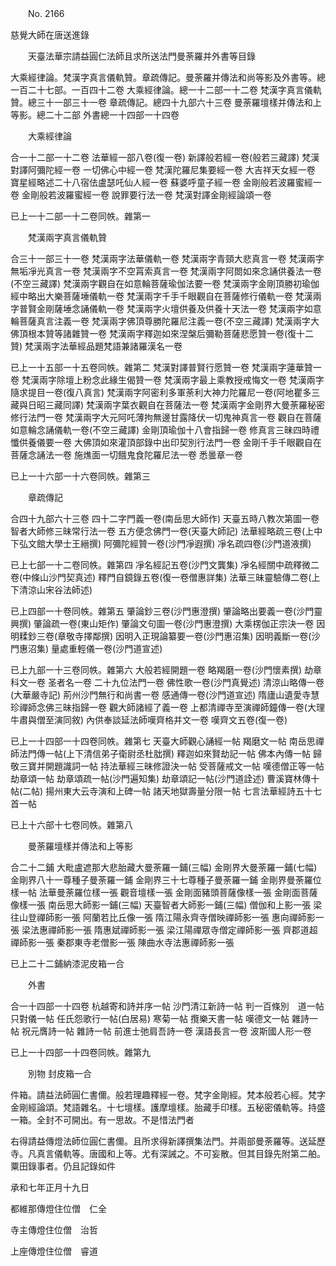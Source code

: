 ﻿　　No. 2166

慈覺大師在唐送進錄

　　天臺法華宗請益圓仁法師且求所送法門曼荼羅并外書等目錄

大乘經律論。梵漢字真言儀軌贊。章疏傳記。曼荼羅并傳法和尚等影及外書等。總一百二十七部。一百四十二卷    大乘經律論。總一十二部一十二卷  梵漢字真言儀軌贊。總三十一部三十一卷  章疏傳記。總四十九部六十三卷  曼荼羅壇樣并傳法和上等影。總二十二部  外書總一十四部一十四卷

　　大乘經律論

合一十二部一十二卷    法華經一部八卷(復一卷)  新譯般若經一卷(般若三藏譯)  梵漢對譯阿彌陀經一卷  一切佛心中經一卷  梵漢陀羅尼集要經一卷  大吉祥天女經一卷  寶星經略述二十八宿佉盧瑟吒仙人經一卷  蘇婆呼童子經一卷  金剛般若波羅蜜經一卷  金剛般若波羅蜜經一卷  說罪要行法一卷  梵漢對譯金剛經論頌一卷

已上一十二部一十二卷同帙。雜第一

　　梵漢兩字真言儀軌贊

合三十一部三十一卷    梵漢兩字法華儀軌一卷  梵漢兩字青頸大悲真言一卷  梵漢兩字無垢凈光真言一卷  梵漢兩字不空罥索真言一卷  梵漢兩字阿閦如來念誦供養法一卷(不空三藏譯)  梵漢兩字觀自在如意輪菩薩瑜伽法要一卷  梵漢兩字金剛頂勝初瑜伽經中略出大樂菩薩埵儀軌一卷  梵漢兩字千手千眼觀自在菩薩修行儀軌一卷  梵漢兩字普賢金剛薩埵念誦儀軌一卷  梵漢兩字火壇供養及供養十天法一卷  梵漢兩字如意輪菩薩真言注義一卷  梵漢兩字佛頂尊勝陀羅尼注義一卷(不空三藏譯)  梵漢兩字大佛頂根本贊等諸雜贊一卷  梵漢兩字釋迦如來涅槃后彌勒菩薩悲愿贊一卷(復十二贊)  梵漢兩字法華經品題梵語兼諸羅漢名一卷

已上一十五部一十五卷同帙。雜第二  梵漢對譯普賢行愿贊一卷  梵漢兩字蓮華贊一卷  梵漢兩字除壇上粉念此緣生偈贊一卷  梵漢兩字最上乘教授戒悔文一卷  梵漢兩字隨求提目一卷(復八真言)  梵漢兩字阿密利多軍荼利大神力陀羅尼一卷(阿地瞿多三藏與日昭三藏同譯)  梵漢兩字葉衣觀自在菩薩法一卷  梵漢兩字金剛界大曼荼羅秘密修行法門一卷  梵漢兩字大元阿吒薄拘無邊甘露降伏一切鬼神真言一卷  觀自在菩薩如意輪念誦儀軌一卷(不空三藏譯)  金剛頂瑜伽十八會指歸一卷  修真言三昧四時禮懺供養儀要一卷  大佛頂如來灌頂部錄中出印契別行法門一卷  金剛千手千眼觀自在菩薩念誦法一卷  施燋面一切餓鬼食陀羅尼法一卷  悉曇章一卷

已上一十六部一十六卷同帙。雜第三

　　章疏傳記

合四十九部六十三卷    四十二字門義一卷(南岳思大師作)  天臺五時八教次第圖一卷  智者大師修三昧常行法一卷  五方便念佛門一卷(天臺大師記)  法華經略疏三卷(上中下弘文館大學士王縉撰)  阿彌陀經贊一卷(沙門凈遐撰)  凈名疏四卷(沙門道液撰)

已上七部一十二卷同帙。雜第四  凈名經記五卷(沙門文龔集)  凈名經關中疏釋微二卷(中條山沙門契真述)  釋門自鏡錄五卷(復一卷僧惠詳集)  法華三昧靈驗傳二卷(上下清涼山宋谷法師述)

已上四部一十卷同帙。雜第五  肇論鈔三卷(沙門惠澄撰)  肇論略出要義一卷(沙門靈興撰)  肇論疏一卷(東山矩作)  肇論文句圖一卷(沙門惠澄撰)  大乘楞伽正宗決一卷  因明糅鈔三卷(章敬寺擇鄰撰)  因明入正現論纂要一卷(沙門惠沼集)  因明義斷一卷(沙門惠沼集)  量處重輕儀一卷(沙門道宣述)

已上九部一十三卷同帙。雜第六  大般若經開題一卷  略羯磨一卷(沙門懷素撰)  劫章科文一卷  圣者名一卷  二十九位法門一卷  佛性歌一卷(沙門真覺述)  清涼山略傳一卷(大華嚴寺記)  荊州沙門無行和尚書一卷  感通傳一卷(沙門道宣述)  隋廬山遺愛寺慧珍禪師念佛三昧指歸一卷  觀大師諸經了義一卷  上都清禪寺至演禪師鐘傳一卷(大理牛肅與僧至演同敘)  內供奉談延法師嘆齊格并文一卷  嘆齊文五卷(復一卷)

已上一十四部一十四卷同帙。雜第七  天臺大師觀心誦經一帖  羯磨文一帖  南岳思禪師法門傳一帖(上下清信弟子衛尉丞杜朏撰)  釋迦如來賢劫記一帖  佛本內傳一帖  歸敬三寶并開題識詞一帖  持法華經三昧修證決一帖  受菩薩戒文一帖  嘆德僧正等一帖  劫章頌一帖  劫章頌疏一帖(沙門遍知集)  劫章頌記一帖(沙門道詮述)  曹溪寶林傳十帖(二帖)  揚州東大云寺演和上碑一帖  諸天地獄壽量分限一帖  七言法華經詩五十七首一帖

已上十六部十七卷同帙。雜第八

　　曼荼羅壇樣并傳法和上等影

合二十二鋪    大毗盧遮那大悲胎藏大曼荼羅一鋪(三幅)  金剛界大曼荼羅一鋪(七幅)  金剛界八十一尊種子曼荼羅一鋪  金剛界三十七尊種子曼荼羅一鋪  金剛界曼荼羅位樣一帖  法華曼荼羅位樣一張  觀音壇樣一張  金剛面豬頭菩薩像樣一張  金剛面菩薩像樣一張  南岳思大師影一鋪(三幅)  天臺智者大師影一鋪(三幅)  僧伽和上影一張  梁往山登禪師影一張  阿蘭若比丘像一張  隋江陽永齊寺僧映禪師影一張  惠向禪師影一張  梁法惠禪師影一張  隋惠斌禪師影一張  梁江陽禪眾寺僧定禪師影一張  齊郡道超禪師影一張  秦郡東寺老僧影一張  陳曲水寺法惠禪師影一張

已上二十二鋪納漆泥皮箱一合

　　外書

合一十四部一十四卷    杭越寄和詩并序一帖  沙門清江新詩一帖  判一百條別　道一帖  只對儀一帖  任氏怨歌行一帖(白居易)  寒菊一帖  攬樂天書一帖  嘆德文一帖  雜詩一帖  祝元膺詩一帖  雜詩一帖  前進士弛肩吾詩一卷  漢語長言一卷  波斯國人形一卷

已上一十四部一十四卷同帙。雜第九

　　別物    封皮箱一合

件箱。請益法師圓仁書儞。般若理趣釋經一卷。梵字金剛經。梵本般若心經。梵字金剛經論頌。梵語雜名。十七壇樣。護摩壇樣。胎藏手印樣。五秘密儀軌等。持盛一箱。全封不可開出。有一思故。不是惜法門者

右得請益傳燈法師位圓仁書儞。且所求得新譯撰集法門。并兩部曼荼羅等。送延歷寺。凡真言儀軌等。唐國和上等。尤有深誡之。不可妄散。但其目錄先附第二舶。粟田錄事者。仍且記錄如件

承和七年正月十九日

都維那傳燈住位僧　仁全

寺主傳燈住位僧　治哲

上座傳燈住位僧　睿道
